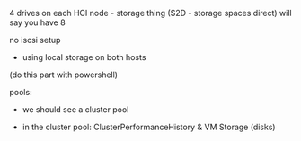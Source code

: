 4 drives on each HCI node - storage thing (S2D - storage spaces direct) will say you have 8

  

no iscsi setup

- using local storage on both hosts

(do this part with powershell)

  

pools:

- we should see a cluster pool

  

- in the cluster pool: ClusterPerformanceHistory & VM Storage (disks)